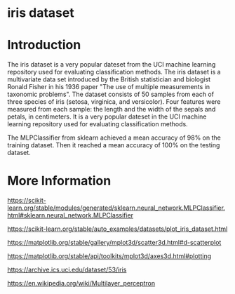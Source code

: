 # iris dataset 

# Introduction

The iris dataset is a very popular dateset from the UCI machine learning repository used for evaluating classification methods.
The iris dataset is a multivariate data set introduced by the British statistician and biologist Ronald Fisher in his 1936 paper "The use of multiple measurements in taxonomic problems". The dataset consists of 50 samples from each of three species of iris (setosa, virginica, and versicolor). Four features were measured from each sample: the length and the width of the sepals and petals, in centimeters. It is a very popular dateset in the UCI machine learning repository used for evaluating classification methods.

The MLPClassifier from sklearn achieved a mean accuracy of 98% on the training dataset. Then it reached a mean accuracy of 100% on the testing dataset. 


# More Information

https://scikit-learn.org/stable/modules/generated/sklearn.neural_network.MLPClassifier.html#sklearn.neural_network.MLPClassifier

https://scikit-learn.org/stable/auto_examples/datasets/plot_iris_dataset.html

https://matplotlib.org/stable/gallery/mplot3d/scatter3d.html#d-scatterplot

https://matplotlib.org/stable/api/toolkits/mplot3d/axes3d.html#plotting

https://archive.ics.uci.edu/dataset/53/iris

https://en.wikipedia.org/wiki/Multilayer_perceptron


